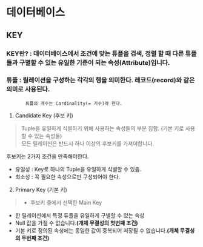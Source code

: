 # 데이터베이스


## KEY 

### KEY란? : 데이터베이스에서 조건에 맞는 튜플을 검색, 정렬 할 때 다른 튜플들과 구별할 수 있는 유일한 기준이 되는 속성(Attribute)입니다.


### 튜플 : 릴레이션을 구성하는 각각의 행을 의미한다. 레코드(record)와 같은 의미로 사용된다.
           튜플의 개수는 Cardinality(= 기수)라 한다.
           

1. Candidate Key (후보 키)
> Tuple을 유일하게 식별하기 위해 사용하는 속성들의 부분 집합. (기본 키로 사용할 수 있는 속성들) <br>
모든 릴레이션은 반드시 하나 이상의 후보키를 가져야합니다.

후보키는 2가지 조건을 만족해야한다.

* 유일성 : Key로 하나의 Tuple을 유일하게 식별할 수 있음.
* 최소성 : 꼭 필요한 속성으로만 구성되어야 한다.


2. Primary Key (기본 키)
> * 후보키 중에서 선택한 Main Key
* 한 릴레이션에서 특정 튜플을 유일하게 구별할 수 있는 속성
* Null 값을 가질 수 없습니다.**(개체 무결성의 첫번째 조건)**
* 기본 키로 정의된 속성에는 동일한 값이 중복되어 저장될 수 없습니다.**(개체 무결성의 두번째 조건)**
